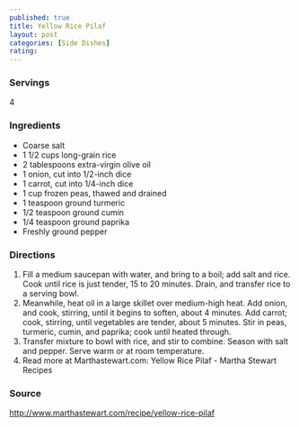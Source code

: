 ```yaml
---
published: true
title: Yellow Rice Pilaf
layout: post
categories: [Side Dishes]
rating: 
---
```

### Servings
4

### Ingredients
- Coarse salt
- 1 1/2 cups long-grain rice
- 2 tablespoons extra-virgin olive oil
- 1 onion, cut into 1/2-inch dice
- 1 carrot, cut into 1/4-inch dice
- 1 cup frozen peas, thawed and drained
- 1 teaspoon ground turmeric
- 1/2 teaspoon ground cumin
- 1/4 teaspoon ground paprika
- Freshly ground pepper




### Directions
1. Fill a medium saucepan with water, and bring to a boil; add salt and rice. Cook until rice is just tender, 15 to 20 minutes. Drain, and transfer rice to a serving bowl.
2. Meanwhile, heat oil in a large skillet over medium-high heat. Add onion, and cook, stirring, until it begins to soften, about 4 minutes. Add carrot; cook, stirring, until vegetables are tender, about 5 minutes. Stir in peas, turmeric, cumin, and paprika; cook until heated through.
3. Transfer mixture to bowl with rice, and stir to combine. Season with salt and pepper. Serve warm or at room temperature.
4. Read more at Marthastewart.com: Yellow Rice Pilaf - Martha Stewart Recipes

### Source
<a href="http://www.marthastewart.com/recipe/yellow-rice-pilaf" target="new">http://www.marthastewart.com/recipe/yellow-rice-pilaf</a>
